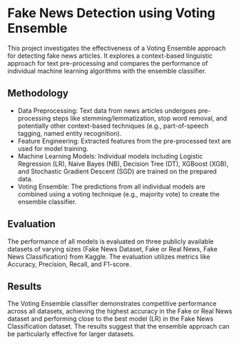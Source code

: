 # Fake News Detection using Voting Ensemble

This project investigates the effectiveness of a Voting Ensemble approach for detecting fake news articles. It explores a context-based linguistic approach for text pre-processing and compares the performance of individual machine learning algorithms with the ensemble classifier.

## Methodology

- Data Preprocessing: Text data from news articles undergoes pre-processing steps like stemming/lemmatization, stop word removal, and potentially other context-based techniques (e.g., part-of-speech tagging, named entity recognition).
- Feature Engineering: Extracted features from the pre-processed text are used for model training.
- Machine Learning Models: Individual models including Logistic Regression (LR), Naive Bayes (NB), Decision Tree (DT), XGBoost (XGB), and Stochastic Gradient Descent (SGD) are trained on the prepared data.
- Voting Ensemble: The predictions from all individual models are combined using a voting technique (e.g., majority vote) to create the ensemble classifier.
  
## Evaluation

The performance of all models is evaluated on three publicly available datasets of varying sizes (Fake News Dataset, Fake or Real News, Fake News Classification) from Kaggle. The evaluation utilizes metrics like Accuracy, Precision, Recall, and F1-score.

## Results

The Voting Ensemble classifier demonstrates competitive performance across all datasets, achieving the highest accuracy in the Fake or Real News dataset and performing close to the best model (LR) in the Fake News Classification dataset. The results suggest that the ensemble approach can be particularly effective for larger datasets.
